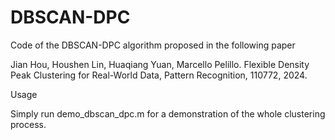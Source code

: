 # DBSCAN-DPC
Code of the DBSCAN-DPC algorithm proposed in the following paper

Jian Hou, Houshen Lin, Huaqiang Yuan, Marcello Pelillo. Flexible Density Peak Clustering for Real-World Data, Pattern Recognition, 110772, 2024.

Usage

Simply run demo_dbscan_dpc.m for a demonstration of the whole clustering process.
